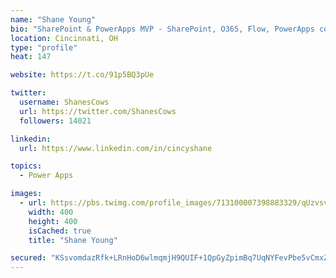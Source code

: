 ```yaml
---
name: "Shane Young"
bio: "SharePoint & PowerApps MVP - SharePoint, O365, Flow, PowerApps consulting? @PowerApps911 | Pure Snark? You found it."
location: Cincinnati, OH
type: "profile"
heat: 147

website: https://t.co/91p5BQ3pUe

twitter:
  username: ShanesCows
  url: https://twitter.com/ShanesCows
  followers: 14021

linkedin:
  url: https://www.linkedin.com/in/cincyshane

topics:
  - Power Apps

images:
  - url: https://pbs.twimg.com/profile_images/713100007398883329/qUzvsvQ3_400x400.jpg
    width: 400
    height: 400
    isCached: true
    title: "Shane Young"

secured: "KSsvomdazRfk+LRnHoD6wlmqmjH9QUIF+1QpGyZpimBq7UqNYFevPbe5vCmxZhClU34GftuHTaFwoHK7dpeU8qfBSEsNgxA/kUQNRzy8WnXIx285u0CttBDTjobKc5sVn9vSctAYwFRWH3PK1NCy8U1lVTxI4lbdh9m5f2RnfztpYVWuVOUC6Vzcx7lkX53T0pV2dmxDIbMeyKKBnPRHX6B98dVe7aZvZu3EtfPeoNIUHk3vuWWxbX1RjDBsZm+6sUW4p0J7eQtfawnRJ6oi3xojKka6ZspF9EVJywaO3yLln/JJ1ujc6+5fs5+e9brdneVU3W5tnU7AjJOj2Zv2F+YyXNhiNfgpxUd6hMmOkst4VRxl/pLz3h+FGXRq3z13crRcPdiDxHrAmErq11y+PKASzYrc6jctEbyKzpIy5JI=;6pJ5MPtZXRJ86d1ubvR8Qw=="
---
```


